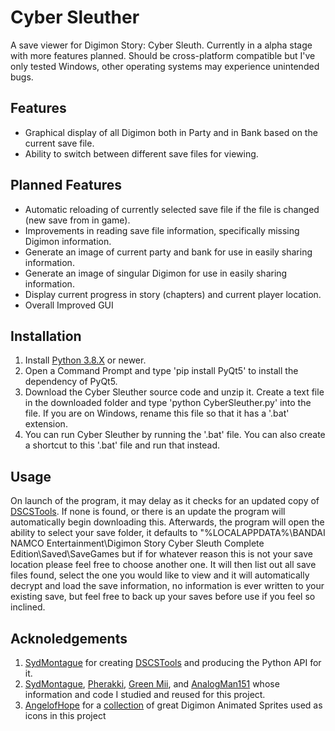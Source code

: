 # Cyber Sleuther
A save viewer for Digimon Story: Cyber Sleuth.
Currently in a alpha stage with more features planned. Should be cross-platform compatible but I've only tested Windows, other operating systems may experience unintended bugs.

## Features
- Graphical display of all Digimon both in Party and in Bank based on the current save file.
- Ability to switch between different save files for viewing.

## Planned Features
- Automatic reloading of currently selected save file if the file is changed (new save from in game).
- Improvements in reading save file information, specifically missing Digimon information.
- Generate an image of current party and bank for use in easily sharing information.
- Generate an image of singular Digimon for use in easily sharing information.
- Display current progress in story (chapters) and current player location.
- Overall Improved GUI

## Installation
1. Install [Python 3.8.X](https://www.python.org/downloads/) or newer.
2. Open a Command Prompt and type 'pip install PyQt5' to install the dependency of PyQt5.
3. Download the Cyber Sleuther source code and unzip it. Create a text file in the downloaded folder and type 'python CyberSleuther.py' into the file. If you are on Windows, rename this file so that it has a '.bat' extension.
4. You can run Cyber Sleuther by running the '.bat' file. You can also create a shortcut to this '.bat' file and run that instead.

## Usage
On launch of the program, it may delay as it checks for an updated copy of [DSCSTools](https://github.com/SydMontague/DSCSTools). If none is found, or there is an update the program will automatically begin downloading this.
Afterwards, the program will open the ability to select your save folder, it defaults to "%LOCALAPPDATA%\BANDAI NAMCO Entertainment\Digimon Story Cyber Sleuth Complete Edition\Saved\SaveGames but if for whatever reason this is not your save location please feel free to choose another one.
It will then list out all save files found, select the one you would like to view and it will automatically decrypt and load the save information, no information is ever written to your existing save, but feel free to back up your saves before use if you feel so inclined.

## Acknoledgements
1. [SydMontague](https://github.com/SydMontague) for creating [DSCSTools](https://github.com/SydMontague/DSCSTools) and producing the Python API for it.
2. [SydMontague](https://github.com/SydMontague), [Pherakki](https://github.com/Pherakki), [Green Mii](https://gbatemp.net/members/green-mii.364451/), and [AnalogMan151](https://github.com/AnalogMan151) whose information and code I studied and reused for this project.
3. [AngelofHope](https://withthewill.net/members/angelofhope.1510/) for a [collection](https://withthewill.net/threads/digimon-sprite-animation-thread-read-first-post-fully-working.10472/) of great Digimon Animated Sprites used as icons in this project
